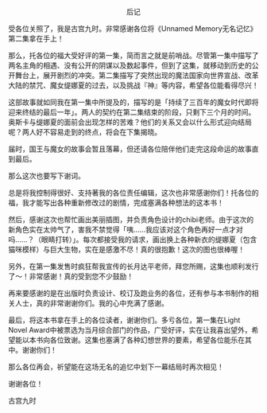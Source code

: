<p align="center">后记</p>

受各位关照了，我是古宫九时。非常感谢各位将《Unnamed Memory无名记忆》第二集拿在手上！

那么，托各位的福大受好评的第一集，简而言之就是前哨战。尽管第一集中描写了两名主角的相遇、没有公开的阴谋以及数起事件，但到了这集，就移动到历史的公开舞台上，展开剧烈的冲突。第二集描写了突然出现的魔法国家向世界宣战、改革大陆的禁咒、魔女缇娜夏的过去，以及挑战『神』等内容，希望各位能看得尽兴！

这部故事就如同我在第一集中所提及的，描写的是「持续了三百年的魔女时代即将迎来终结的最后一年」。两人的契约在第二集结束的阶段，只剩下三个月的时间。奥斯卡与缇娜夏的面前会出现怎样的苦难？他们的关系又会以什么形式迎向结局呢？两人好不容易走到的终点，将会在下集揭晓。

届时，国王与魔女的故事会暂且落幕，但还请各位陪伴他们走完这段命运的故事直到最后。

那么这次也要写下谢词。

总是将我控制得很好、支持著我的各位责任编辑，这次也非常感谢你们！托各位的福，我才能写出各种重新修改过的剧情，完成塞满各种想法的这本书！

然后，感谢这次也帮忙画出美丽插图，并负责角色设计的chibi老师。由于这次的新角色实在太帅气了，害我不禁觉得「咦……我应该对这个角色再好一点才对吗……？（眼睛打转）」。每次都接受我的请求，画出换上各种新衣的缇娜夏（包含猫咪模样）与巨大生物，实在是感激不尽！真的很抱歉！这次的图也很棒喔！

另外，在第一集发售时疯狂帮我宣传的长月达平老师，拜您所赐，这集也顺利发行了～！非常感谢！真的受到您不少鼓励！

再来要感谢的是在出版时负责设计、校订及跑业务的各位，还有参与本书制作的相关人士，真的非常谢谢你们。我的心中充满了感谢。

最后，将这本书拿在手上的各位读者，谢谢你们。多亏各位，第一集在Light Novel Award中被票选为当月综合部门的作品，广受好评，实在让我喜出望外，希望能以本书向各位致谢。这集也塞满了各种幻想世界的要素，希望各位能乐在其中。谢谢你们！

那么各位再会，祈望能在这场无名的追忆中划下一幕结局时再次相见！

谢谢各位！

古宫九时

